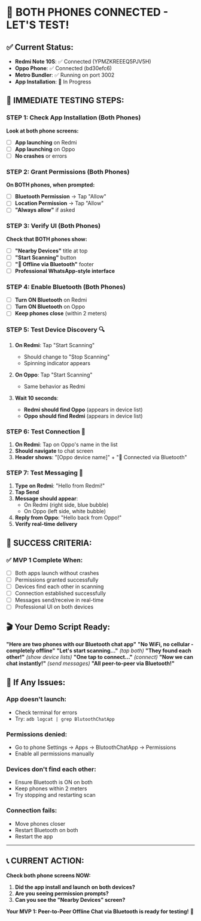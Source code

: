 # 🎉 **BOTH PHONES CONNECTED - LET'S TEST!**

## ✅ **Current Status:**
- **Redmi Note 10S**: ✅ Connected (YPMZKREEEQ5PJV5H)
- **Oppo Phone**: ✅ Connected (bd30efc6)
- **Metro Bundler**: ✅ Running on port 3002
- **App Installation**: 🔄 In Progress

## 📱 **IMMEDIATE TESTING STEPS:**

### **STEP 1: Check App Installation (Both Phones)**
**Look at both phone screens:**
- [ ] **App launching** on Redmi
- [ ] **App launching** on Oppo
- [ ] **No crashes** or errors

### **STEP 2: Grant Permissions (Both Phones)**
**On BOTH phones, when prompted:**
- [ ] **Bluetooth Permission** → Tap "Allow"
- [ ] **Location Permission** → Tap "Allow"
- [ ] **"Always allow"** if asked

### **STEP 3: Verify UI (Both Phones)**
**Check that BOTH phones show:**
- [ ] **"Nearby Devices"** title at top
- [ ] **"Start Scanning"** button
- [ ] **"🔵 Offline via Bluetooth"** footer
- [ ] **Professional WhatsApp-style interface**

### **STEP 4: Enable Bluetooth (Both Phones)**
- [ ] **Turn ON Bluetooth** on Redmi
- [ ] **Turn ON Bluetooth** on Oppo
- [ ] **Keep phones close** (within 2 meters)

### **STEP 5: Test Device Discovery** 🔍
1. **On Redmi**: Tap "Start Scanning"
   - Should change to "Stop Scanning"
   - Spinning indicator appears
   
2. **On Oppo**: Tap "Start Scanning"
   - Same behavior as Redmi
   
3. **Wait 10 seconds**:
   - **Redmi should find Oppo** (appears in device list)
   - **Oppo should find Redmi** (appears in device list)

### **STEP 6: Test Connection** 🔗
1. **On Redmi**: Tap on Oppo's name in the list
2. **Should navigate** to chat screen
3. **Header shows**: "[Oppo device name]" + "🔵 Connected via Bluetooth"

### **STEP 7: Test Messaging** 💬
1. **Type on Redmi**: "Hello from Redmi!"
2. **Tap Send**
3. **Message should appear**:
   - On Redmi (right side, blue bubble)
   - On Oppo (left side, white bubble)
4. **Reply from Oppo**: "Hello back from Oppo!"
5. **Verify real-time delivery**

## 🎯 **SUCCESS CRITERIA:**

### ✅ **MVP 1 Complete When:**
- [ ] Both apps launch without crashes
- [ ] Permissions granted successfully
- [ ] Devices find each other in scanning
- [ ] Connection established successfully
- [ ] Messages send/receive in real-time
- [ ] Professional UI on both devices

## 🎬 **Your Demo Script Ready:**

**"Here are two phones with our Bluetooth chat app"**
**"No WiFi, no cellular - completely offline"**
**"Let's start scanning..."** *(tap both)*
**"They found each other!"** *(show device lists)*
**"One tap to connect..."** *(connect)*
**"Now we can chat instantly!"** *(send messages)*
**"All peer-to-peer via Bluetooth!"**

## 🚨 **If Any Issues:**

### **App doesn't launch:**
- Check terminal for errors
- Try: `adb logcat | grep BlutoothChatApp`

### **Permissions denied:**
- Go to phone Settings → Apps → BlutoothChatApp → Permissions
- Enable all permissions manually

### **Devices don't find each other:**
- Ensure Bluetooth is ON on both
- Keep phones within 2 meters
- Try stopping and restarting scan

### **Connection fails:**
- Move phones closer
- Restart Bluetooth on both
- Restart the app

---

## 📞 **CURRENT ACTION:**

**Check both phone screens NOW:**
1. **Did the app install and launch on both devices?**
2. **Are you seeing permission prompts?**
3. **Can you see the "Nearby Devices" screen?**

**Your MVP 1: Peer-to-Peer Offline Chat via Bluetooth is ready for testing!** 🚀

